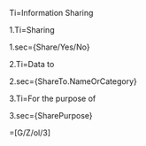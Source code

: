 Ti=Information Sharing

1.Ti=Sharing

1.sec={Share/Yes/No} 

2.Ti=Data to

2.sec={ShareTo.NameOrCategory}

3.Ti=For the purpose of

3.sec={SharePurpose}

=[G/Z/ol/3]